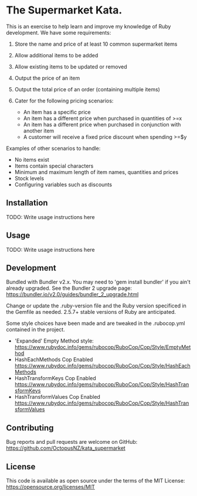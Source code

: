 # The Supermarket Kata.

This is an exercise to help learn and improve my knowledge of Ruby development.
We have some requirements:

1. Store the name and price of at least 10 common supermarket items
2. Allow additional items to be added 
3. Allow existing items to be updated or removed
4. Output the price of an item
5. Output the total price of an order (containing multiple items)
6. Cater for the following pricing scenarios:

    - An item has a specific price
	- An item has a different price when purchased in quantities of >=x
	- An item has a different price when purchased in conjunction with another item
	- A customer will receive a fixed price discount when spending >=$y

Examples of other scenarios to handle:

 - No items exist
 - Items contain special characters
 - Minimum and maximum length of item names, quantities and prices
 - Stock levels
 - Configuring variables such as discounts


## Installation

TODO: Write usage instructions here

## Usage

TODO: Write usage instructions here

## Development

Bundled with Bundler v2.x. You may need to 'gem install bundler' if you ain't already upgraded.
See the Bundler 2 upgrade page: https://bundler.io/v2.0/guides/bundler_2_upgrade.html

Change or update the .ruby-version file and the Ruby version specificed in the Gemfile as needed. 2.5.7+ stable versions of Ruby are anticipated.

Some style choices have been made and are tweaked in the .rubocop.yml contained in the project.
- 'Expanded' Empty Method style: 
https://www.rubydoc.info/gems/rubocop/RuboCop/Cop/Style/EmptyMethod
- HashEachMethods Cop Enabled
https://www.rubydoc.info/gems/rubocop/RuboCop/Cop/Style/HashEachMethods
- HashTransformKeys Cop Enabled
https://www.rubydoc.info/gems/rubocop/RuboCop/Cop/Style/HashTransformKeys
- HashTransformValues Cop Enabled
https://www.rubydoc.info/gems/rubocop/RuboCop/Cop/Style/HashTransformValues

## Contributing

Bug reports and pull requests are welcome on GitHub: 
https://github.com/OctopusNZ/kata_supermarket

## License

This code is available as open source under the terms of the MIT License:
https://opensource.org/licenses/MIT
